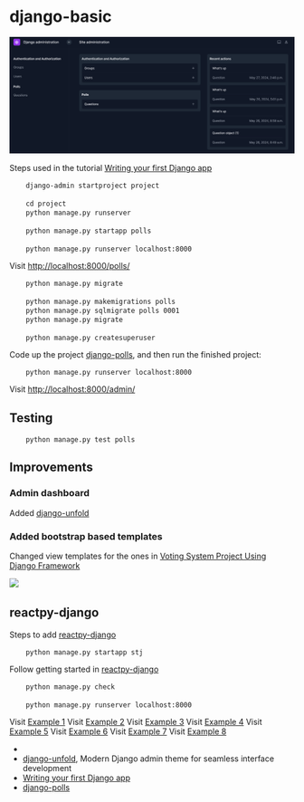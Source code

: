# django-basic

![](./docs/img/Screenshot.png)

Steps used in the tutorial [Writing your first Django app]

        django-admin startproject project

        cd project
        python manage.py runserver

        python manage.py startapp polls

        python manage.py runserver localhost:8000

Visit [http://localhost:8000/polls/](http://localhost:8000/polls/)

        python manage.py migrate

        python manage.py makemigrations polls
        python manage.py sqlmigrate polls 0001
        python manage.py migrate

        python manage.py createsuperuser

Code up the project [django-polls], and then run the finished project:

        python manage.py runserver localhost:8000

Visit [http://localhost:8000/admin/](http://localhost:8000/admin/)

## Testing 

        python manage.py test polls

## Improvements

### Admin dashboard

Added [django-unfold]

### Added bootstrap based templates

Changed view templates for the ones in [Voting System Project Using Django Framework]

![](https://media.geeksforgeeks.org/wp-content/uploads/20200514105612/pollster-web-app.png)

## reactpy-django

Steps to add [reactpy-django]

        python manage.py startapp stj

Follow getting started in [reactpy-django]

        python manage.py check

        python manage.py runserver localhost:8000


Visit [Example 1](http://localhost:8000/router/)
Visit [Example 2](http://localhost:8000/router/any/123/)
Visit [Example 3](http://localhost:8000/router/integer/123/)
Visit [Example 4](http://localhost:8000/router/path/123/)
Visit [Example 5](http://localhost:8000/router/slug/xxx/)
Visit [Example 6](http://localhost:8000/router/string/xxx/)
Visit [Example 7](http://localhost:8000/router/uuid/075194d3-6885-417e-a8a8-6c931e272f00/)
Visit [Example 8](http://localhost:8000/router/two_values/1/test/)


* [reactpy-django]: https://reactive-python.github.io/reactpy-django/latest/
* [django-unfold], Modern Django admin theme for seamless interface development
* [Writing your first Django app]
* [django-polls]


[Voting System Project Using Django Framework]: https://www.geeksforgeeks.org/voting-system-project-using-django-framework/
[django-unfold]: https://github.com/unfoldadmin/django-unfold
[Writing your first Django app]: https://docs.djangoproject.com/en/5.0/intro/tutorial01/
[django-polls]: https://github.com/do-community/django-polls